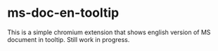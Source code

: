 # ms-doc-en-tooltip

This is a simple chromium extension that shows english version of MS document in tooltip.
Still work in progress.
